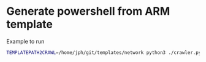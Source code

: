 # Generate powershell from ARM template

Example to run
```bash
TEMPLATEPATH2CRAWL=/home/jph/git/templates/network python3 ./crawler.py
```